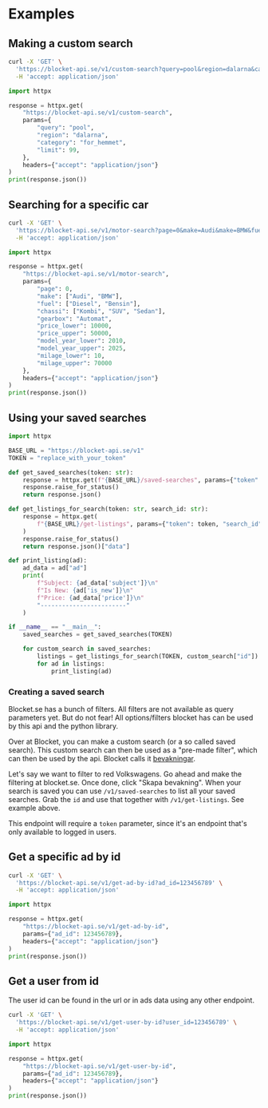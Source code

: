 # Examples

## Making a custom search

```bash
curl -X 'GET' \
  'https://blocket-api.se/v1/custom-search?query=pool&region=dalarna&category=for_hemmet&limit=99' \
  -H 'accept: application/json'
```

```python
import httpx

response = httpx.get(
    "https://blocket-api.se/v1/custom-search",
    params={
        "query": "pool",
        "region": "dalarna",
        "category": "for_hemmet",
        "limit": 99,
    },
    headers={"accept": "application/json"}
)
print(response.json())

```

## Searching for a specific car

```bash
curl -X 'GET' \
  'https://blocket-api.se/v1/motor-search?page=0&make=Audi&make=BMW&fuel=Diesel&fuel=Bensin&chassi=Kombi&chassi=SUV&chassi=Sedan&gearbox=Automat&price_lower=10000&price_upper=50000&model_year_lower=2010&model_year_upper=2025&milage_lower=10&milage_upper=70000' \
  -H 'accept: application/json'
```

```python
import httpx

response = httpx.get(
    "https://blocket-api.se/v1/motor-search",
    params={
        "page": 0,
        "make": ["Audi", "BMW"],
        "fuel": ["Diesel", "Bensin"],
        "chassi": ["Kombi", "SUV", "Sedan"],
        "gearbox": "Automat",
        "price_lower": 10000,
        "price_upper": 50000,
        "model_year_lower": 2010,
        "model_year_upper": 2025,
        "milage_lower": 10,
        "milage_upper": 70000
    },
    headers={"accept": "application/json"}
)
print(response.json())

```

## Using your saved searches
```python
import httpx

BASE_URL = "https://blocket-api.se/v1"
TOKEN = "replace_with_your_token"

def get_saved_searches(token: str):
    response = httpx.get(f"{BASE_URL}/saved-searches", params={"token": token})
    response.raise_for_status()
    return response.json()

def get_listings_for_search(token: str, search_id: str):
    response = httpx.get(
        f"{BASE_URL}/get-listings", params={"token": token, "search_id": search_id}
    )
    response.raise_for_status()
    return response.json()["data"]

def print_listing(ad):
    ad_data = ad["ad"]
    print(
        f"Subject: {ad_data['subject']}\n"
        f"Is New: {ad['is_new']}\n"
        f"Price: {ad_data['price']}\n"
        "------------------------"
    )

if __name__ == "__main__":
    saved_searches = get_saved_searches(TOKEN)

    for custom_search in saved_searches:
        listings = get_listings_for_search(TOKEN, custom_search["id"])
        for ad in listings:
            print_listing(ad)

```

### Creating a saved search

Blocket.se has a bunch of filters. All filters are not available as query parameters yet. But do not fear! All options/filters blocket has can be used by this api and the python library. 

Over at Blocket, you can make a custom search (or a so called saved search). This custom search can then be used as a "pre-made filter", which can then be used by the api. Blocket calls it [bevakningar](https://blocket.zendesk.com/hc/sv/articles/22875498207506-Bevakningar). 

Let's say we want to filter to red Volkswagens. Go ahead and make the filtering at blocket.se. Once done, click "Skapa bevakning". When your search is saved you can use `/v1/saved-searches` to list all your saved searches. Grab the `id` and use that together with `/v1/get-listings`. See example above.

This endpoint will require a `token` parameter, since it's an endpoint that's only available to logged in users.

## Get a specific ad by id

```bash
curl -X 'GET' \
  'https://blocket-api.se/v1/get-ad-by-id?ad_id=123456789' \
  -H 'accept: application/json'
```

```python
import httpx

response = httpx.get(
    "https://blocket-api.se/v1/get-ad-by-id",
    params={"ad_id": 123456789},
    headers={"accept": "application/json"}
)
print(response.json())
```

## Get a user from id

The user id can be found in the url or in ads data using any other endpoint. 

```bash
curl -X 'GET' \
  'https://blocket-api.se/v1/get-user-by-id?user_id=123456789' \
  -H 'accept: application/json'
```

```python
import httpx

response = httpx.get(
    "https://blocket-api.se/v1/get-user-by-id",
    params={"ad_id": 123456789},
    headers={"accept": "application/json"}
)
print(response.json())
```